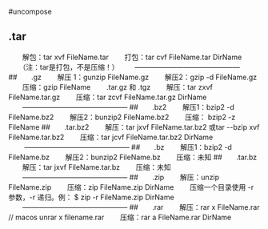 #uncompose


##       .tar 
　　解包：tar xvf FileName.tar 
　　打包：tar cvf FileName.tar DirName 
　　（注：tar是打包，不是压缩！） 
　　——————————————— 
##　　.gz 
　　解压 1：gunzip FileName.gz 
　　解压2：gzip -d FileName.gz 
　　压缩：gzip FileName 
　　.tar.gz 和 .tgz 
　　解压：tar zxvf FileName.tar.gz 
　　压缩：tar zcvf FileName.tar.gz DirName 
　　——————————————— 
##　　.bz2 
　　解压1：bzip2 -d FileName.bz2 
　　解压2：bunzip2 FileName.bz2 
　　压缩： bzip2 -z FileName 
##　　.tar.bz2 
　　解压：tar jxvf FileName.tar.bz2        或tar --bzip xvf FileName.tar.bz2 
　　压缩：tar jcvf FileName.tar.bz2 DirName 
　　 ——————————————— 
##　　.bz 
　　解压1：bzip2 -d FileName.bz 
　　解压2：bunzip2 FileName.bz 
　　压缩：未知 
##　　.tar.bz 
　　解压：tar jxvf FileName.tar.bz 
　　压缩：未知 
　　——————————————— 
##　　.zip 
　　解压：unzip FileName.zip 
　　压缩：zip FileName.zip DirName 
　　压缩一个目录使用 -r 参数，-r 递归。例： $ zip -r FileName.zip DirName 
　　——————————————— 
##　　.rar 
　　解压：rar x FileName.rar // macos unrar x filename.rar
　　压缩：rar a FileName.rar DirName 
　　 